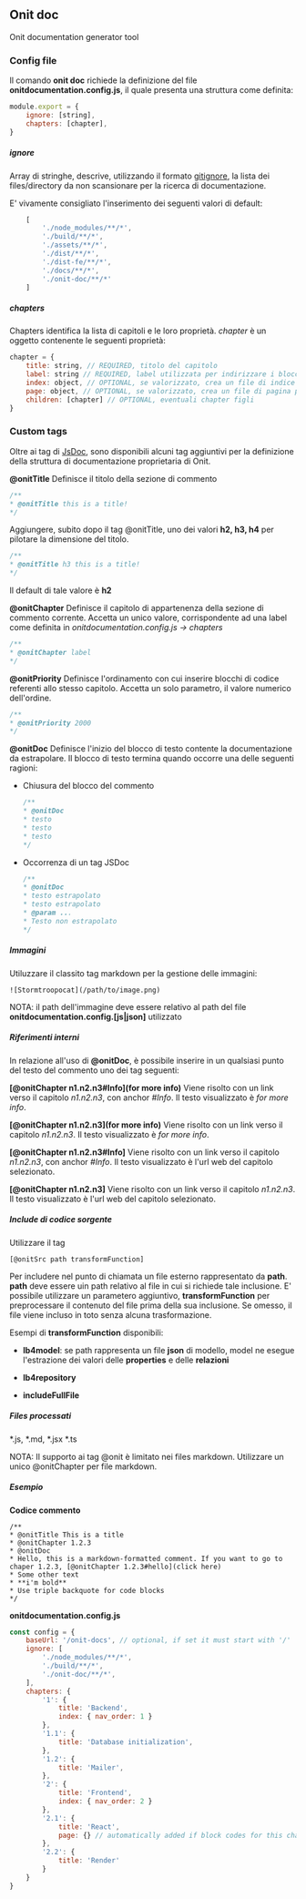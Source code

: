 ## Onit doc

Onit documentation generator tool

### Config file

Il comando **onit doc** richiede la definizione del file **onitdocumentation.config.js**, il quale presenta una struttura come definita:

```js
module.export = {
    ignore: [string],
    chapters: [chapter],
}
```

##### ignore
Array di stringhe, descrive, utilizzando il formato [gitignore](https://git-scm.com/docs/gitignore), la lista dei files/directory da non scansionare per la ricerca di documentazione.

E' vivamente consigliato l'inserimento dei seguenti valori di default: 
```js
    [
        './node_modules/**/*',
        './build/**/*',
        './assets/**/*',
        './dist/**/*',
        './dist-fe/**/*',
        './docs/**/*',
        './onit-doc/**/*'
    ]
```

##### chapters
Chapters identifica la lista di capitoli e le loro proprietà. *chapter* è un oggetto contenente le seguenti proprietà:

```js
chapter = {
    title: string, // REQUIRED, titolo del capitolo
    label: string // REQUIRED, label utilizzata per indirizzare i blocchi dei commenti,
    index: object, // OPTIONAL, se valorizzato, crea un file di indice per la voce corrente. Le coppie chiave-valore di object verranno inserite nell'header jackill del file index generato senza subire alterazioni. Il file di index viene automaticamente generto se esistono dei fligli della voce corrente (in base a children)
    page: object, // OPTIONAL, se valorizzato, crea un file di pagina per la voce corrente. Le coppie chiave-valore di object verranno inserite nell'header jackill del file generato senza subire alterazioni. Il file page viene automaticamente generato se la scansione del progetto rileva dei frammenti di codice-commento per la rispettiva label 
    children: [chapter] // OPTIONAL, eventuali chapter figli
}
```

### Custom tags

Oltre ai tag di [JsDoc](https://jsdoc.app/), sono disponibili alcuni tag aggiuntivi per la definizione della struttura di documentazione proprietaria di Onit.


**@onitTitle**
Definisce il titolo della sezione di commento

```js
/**
* @onitTitle this is a title!
*/
```

Aggiungere, subito dopo il tag @onitTitle, uno dei valori **h2, h3, h4** per pilotare la dimensione del titolo.

```js
/**
* @onitTitle h3 this is a title!
*/
```
Il default di tale valore è **h2**

**@onitChapter** 
Definisce il capitolo di appartenenza della sezione di commento corrente. Accetta un unico valore, corrispondente ad una label come definita in *onitdocumentation.config.js -> chapters*

```js
/**
* @onitChapter label
*/
```

**@onitPriority**
Definisce l'ordinamento con cui inserire blocchi di codice referenti allo stesso capitolo. Accetta un solo parametro, il valore numerico dell'ordine.

```js
/**
* @onitPriority 2000
*/
```

**@onitDoc** 
Definisce l'inizio del blocco di testo contente la documentazione da estrapolare. Il blocco di testo termina quando occorre una delle seguenti ragioni:

- Chiusura del blocco del commento

    ```js
    /**
    * @onitDoc 
    * testo
    * testo
    * testo
    */
    ```

- Occorrenza di un tag JSDoc

    ```js
    /**
    * @onitDoc 
    * testo estrapolato
    * testo estrapolato
    * @param ...
    * Testo non estrapolato
    */
    ```

##### Immagini
Utiluzzare il classito tag markdown per la gestione delle immagini:

```
![Stormtroopocat](/path/to/image.png)
```

NOTA: il path dell'immagine deve essere relativo al path del file **onitdocumentation.config.[js|json]** utilizzato

##### Riferimenti interni
In relazione all'uso di **@onitDoc**, è possibile inserire in un qualsiasi punto del testo del commento uno dei tag seguenti:

**[@onitChapter n1.n2.n3#Info](for more info)**
Viene risolto con un link verso il capitolo *n1.n2.n3*, con anchor *#Info*. Il testo visualizzato è *for more info*.

**[@onitChapter n1.n2.n3](for more info)**
Viene risolto con un link verso il capitolo *n1.n2.n3*. Il testo visualizzato è *for more info*.

**[@onitChapter n1.n2.n3#Info]**
Viene risolto con un link verso il capitolo *n1.n2.n3*, con anchor *#Info*. Il testo visualizzato è l'url web del capitolo selezionato.

**[@onitChapter n1.n2.n3]**
Viene risolto con un link verso il capitolo *n1.n2.n3*. Il testo visualizzato è l'url web del capitolo selezionato.

##### Include di codice sorgente
Utilizzare il tag 
```
[@onitSrc path transformFunction]
```

Per includere nel punto di chiamata un file esterno rappresentato da **path**. 
**path** deve essere uin path relativo al file in cui si richiede tale inclusione. E' possibile utilizzare un parametero aggiuntivo, **transformFunction** per preprocessare il contenuto del file prima della sua inclusione. Se omesso, il file viene incluso in toto senza alcuna trasformazione.

Esempi di **transformFunction** disponibili:

- **lb4model**: se path rappresenta un file **json** di modello, model ne esegue l'estrazione dei valori delle **properties** e delle **relazioni**

- **lb4repository**

- **includeFullFile**
  
##### Files processati

*.js, *.md, *.jsx *.ts

NOTA: Il supporto ai tag @onit è limitato nei files markdown. Utilizzare un unico @onitChapter per file markdown.
##### Esempio 

**Codice commento**
```
/**
* @onitTitle This is a title
* @onitChapter 1.2.3
* @onitDoc 
* Hello, this is a markdown-formatted comment. If you want to go to chaper 1.2.3, [@onitChapter 1.2.3#hello](click here)
* Some other text
* **i'm bold**
* Use triple backquote for code blocks
*/
```

**onitdocumentation.config.js**

```js
const config = {
    baseUrl: '/onit-docs', // optional, if set it must start with '/'
    ignore: [
        './node_modules/**/*',
        './build/**/*',
        './onit-doc/**/*',
    ],
    chapters: {
        '1': {
            title: 'Backend',
            index: { nav_order: 1 }
        },
        '1.1': {
            title: 'Database initialization',
        },
        '1.2': {
            title: 'Mailer',
        },
        '2': {
            title: 'Frontend',
            index: { nav_order: 2 }
        },
        '2.1': {
            title: 'React',
            page: {} // automatically added if block codes for this chapter are found
        },
        '2.2': {
            title: 'Render'
        }
    }
}

```


